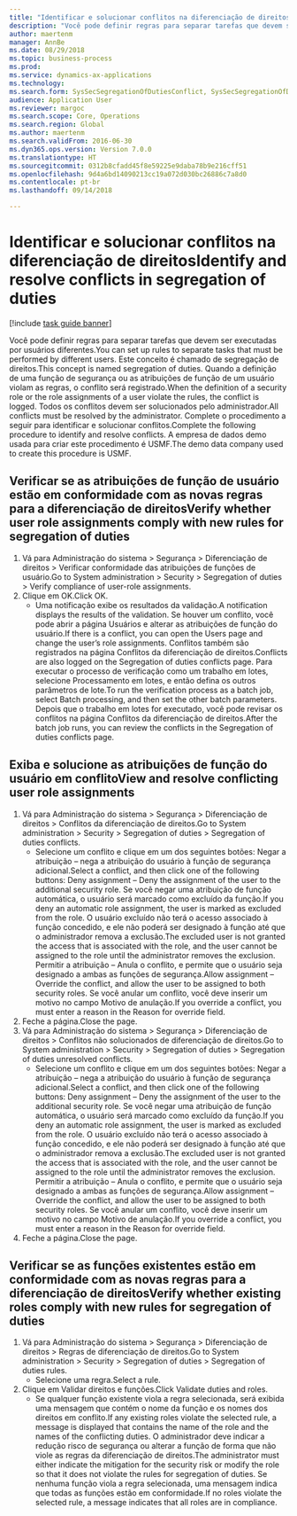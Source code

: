 ```yaml
--- 
title: "Identificar e solucionar conflitos na diferenciação de direitos"
description: "Você pode definir regras para separar tarefas que devem ser executadas por usuários diferentes."
author: maertenm
manager: AnnBe
ms.date: 08/29/2018
ms.topic: business-process
ms.prod: 
ms.service: dynamics-ax-applications
ms.technology: 
ms.search.form: SysSecSegregationOfDutiesConflict, SysSecSegregationOfDutiesRule
audience: Application User
ms.reviewer: margoc
ms.search.scope: Core, Operations
ms.search.region: Global
ms.author: maertenm
ms.search.validFrom: 2016-06-30
ms.dyn365.ops.version: Version 7.0.0
ms.translationtype: HT
ms.sourcegitcommit: 0312b8cfadd45f8e59225e9daba78b9e216cff51
ms.openlocfilehash: 9d4a6bd14090213cc19a072d030bc26886c7a8d0
ms.contentlocale: pt-br
ms.lasthandoff: 09/14/2018

---
```

# <a name="identify-and-resolve-conflicts-in-segregation-of-duties"></a><span data-ttu-id="af3d7-103">Identificar e solucionar conflitos na diferenciação de direitos</span><span class="sxs-lookup"><span data-stu-id="af3d7-103">Identify and resolve conflicts in segregation of duties</span></span>

[!include [task guide banner](../../includes/task-guide-banner.md)]

<span data-ttu-id="af3d7-104">Você pode definir regras para separar tarefas que devem ser executadas por usuários diferentes.</span><span class="sxs-lookup"><span data-stu-id="af3d7-104">You can set up rules to separate tasks that must be performed by different users.</span></span> <span data-ttu-id="af3d7-105">Este conceito é chamado de segregação de direitos.</span><span class="sxs-lookup"><span data-stu-id="af3d7-105">This concept is named segregation of duties.</span></span> <span data-ttu-id="af3d7-106">Quando a definição de uma função de segurança ou as atribuições de função de um usuário violam as regras, o conflito será registrado.</span><span class="sxs-lookup"><span data-stu-id="af3d7-106">When the definition of a security role or the role assignments of a user violate the rules, the conflict is logged.</span></span> <span data-ttu-id="af3d7-107">Todos os conflitos devem ser solucionados pelo administrador.</span><span class="sxs-lookup"><span data-stu-id="af3d7-107">All conflicts must be resolved by the administrator.</span></span> <span data-ttu-id="af3d7-108">Complete o procedimento a seguir para identificar e solucionar conflitos.</span><span class="sxs-lookup"><span data-stu-id="af3d7-108">Complete the following procedure to identify and resolve conflicts.</span></span> <span data-ttu-id="af3d7-109">A empresa de dados demo usada para criar este procedimento é USMF.</span><span class="sxs-lookup"><span data-stu-id="af3d7-109">The demo data company used to create this procedure is USMF.</span></span>


## <a name="verify-whether-user-role-assignments-comply-with-new-rules-for-segregation-of-duties"></a><span data-ttu-id="af3d7-110">Verificar se as atribuições de função de usuário estão em conformidade com as novas regras para a diferenciação de direitos</span><span class="sxs-lookup"><span data-stu-id="af3d7-110">Verify whether user role assignments comply with new rules for segregation of duties</span></span>
1. <span data-ttu-id="af3d7-111">Vá para Administração do sistema > Segurança > Diferenciação de direitos > Verificar conformidade das atribuições de funções de usuário.</span><span class="sxs-lookup"><span data-stu-id="af3d7-111">Go to System administration > Security > Segregation of duties > Verify compliance of user-role assignments.</span></span>
2. <span data-ttu-id="af3d7-112">Clique em OK.</span><span class="sxs-lookup"><span data-stu-id="af3d7-112">Click OK.</span></span>
    * <span data-ttu-id="af3d7-113">Uma notificação exibe os resultados da validação.</span><span class="sxs-lookup"><span data-stu-id="af3d7-113">A notification displays the results of the validation.</span></span>     <span data-ttu-id="af3d7-114">Se houver um conflito, você pode abrir a página Usuários e alterar as atribuições de função do usuário.</span><span class="sxs-lookup"><span data-stu-id="af3d7-114">If there is a conflict, you can open the Users page and change the user’s role assignments.</span></span> <span data-ttu-id="af3d7-115">Conflitos também são registrados na página Conflitos da diferenciação de direitos.</span><span class="sxs-lookup"><span data-stu-id="af3d7-115">Conflicts are also logged on the Segregation of duties conflicts page.</span></span>     <span data-ttu-id="af3d7-116">Para executar o processo de verificação como um trabalho em lotes, selecione Processamento em lotes, e então defina os outros parâmetros de lote.</span><span class="sxs-lookup"><span data-stu-id="af3d7-116">To run the verification process as a batch job, select Batch processing, and then set the other batch parameters.</span></span> <span data-ttu-id="af3d7-117">Depois que o trabalho em lotes for executado, você pode revisar os conflitos na página Conflitos da diferenciação de direitos.</span><span class="sxs-lookup"><span data-stu-id="af3d7-117">After the batch job runs, you can review the conflicts in the Segregation of duties conflicts page.</span></span>  

## <a name="view-and-resolve-conflicting-user-role-assignments"></a><span data-ttu-id="af3d7-118">Exiba e solucione as atribuições de função do usuário em conflito</span><span class="sxs-lookup"><span data-stu-id="af3d7-118">View and resolve conflicting user role assignments</span></span>
1. <span data-ttu-id="af3d7-119">Vá para Administração do sistema > Segurança > Diferenciação de direitos > Conflitos da diferenciação de direitos.</span><span class="sxs-lookup"><span data-stu-id="af3d7-119">Go to System administration > Security > Segregation of duties > Segregation of duties conflicts.</span></span>
    * <span data-ttu-id="af3d7-120">Selecione um conflito e clique em um dos seguintes botões: Negar a atribuição – nega a atribuição do usuário à função de segurança adicional.</span><span class="sxs-lookup"><span data-stu-id="af3d7-120">Select a conflict, and then click one of the following buttons:     Deny assignment – Deny the assignment of the user to the additional security role.</span></span> <span data-ttu-id="af3d7-121">Se você negar uma atribuição de função automática, o usuário será marcado como excluído da função.</span><span class="sxs-lookup"><span data-stu-id="af3d7-121">If you deny an automatic role assignment, the user is marked as excluded from the role.</span></span> <span data-ttu-id="af3d7-122">O usuário excluído não terá o acesso associado à função concedido, e ele não poderá ser designado à função até que o administrador remova a exclusão.</span><span class="sxs-lookup"><span data-stu-id="af3d7-122">The excluded user is not granted the access that is associated with the role, and the user cannot be assigned to the role until the administrator removes the exclusion.</span></span>     <span data-ttu-id="af3d7-123">Permitir a atribuição – Anula o conflito, e permite que o usuário seja designado a ambas as funções de segurança.</span><span class="sxs-lookup"><span data-stu-id="af3d7-123">Allow assignment – Override the conflict, and allow the user to be assigned to both security roles.</span></span> <span data-ttu-id="af3d7-124">Se você anular um conflito, você deve inserir um motivo no campo Motivo de anulação.</span><span class="sxs-lookup"><span data-stu-id="af3d7-124">If you override a conflict, you must enter a reason in the Reason for override field.</span></span>  
2. <span data-ttu-id="af3d7-125">Feche a página.</span><span class="sxs-lookup"><span data-stu-id="af3d7-125">Close the page.</span></span>
3. <span data-ttu-id="af3d7-126">Vá para Administração do sistema > Segurança > Diferenciação de direitos > Conflitos não solucionados de diferenciação de direitos.</span><span class="sxs-lookup"><span data-stu-id="af3d7-126">Go to System administration > Security > Segregation of duties > Segregation of duties unresolved conflicts.</span></span>
    * <span data-ttu-id="af3d7-127">Selecione um conflito e clique em um dos seguintes botões: Negar a atribuição – nega a atribuição do usuário à função de segurança adicional.</span><span class="sxs-lookup"><span data-stu-id="af3d7-127">Select a conflict, and then click one of the following buttons:     Deny assignment – Deny the assignment of the user to the additional security role.</span></span> <span data-ttu-id="af3d7-128">Se você negar uma atribuição de função automática, o usuário será marcado como excluído da função.</span><span class="sxs-lookup"><span data-stu-id="af3d7-128">If you deny an automatic role assignment, the user is marked as excluded from the role.</span></span> <span data-ttu-id="af3d7-129">O usuário excluído não terá o acesso associado à função concedido, e ele não poderá ser designado à função até que o administrador remova a exclusão.</span><span class="sxs-lookup"><span data-stu-id="af3d7-129">The excluded user is not granted the access that is associated with the role, and the user cannot be assigned to the role until the administrator removes the exclusion.</span></span>     <span data-ttu-id="af3d7-130">Permitir a atribuição – Anula o conflito, e permite que o usuário seja designado a ambas as funções de segurança.</span><span class="sxs-lookup"><span data-stu-id="af3d7-130">Allow assignment – Override the conflict, and allow the user to be assigned to both security roles.</span></span> <span data-ttu-id="af3d7-131">Se você anular um conflito, você deve inserir um motivo no campo Motivo de anulação.</span><span class="sxs-lookup"><span data-stu-id="af3d7-131">If you override a conflict, you must enter a reason in the Reason for override field.</span></span>    
4. <span data-ttu-id="af3d7-132">Feche a página.</span><span class="sxs-lookup"><span data-stu-id="af3d7-132">Close the page.</span></span>

## <a name="verify-whether-existing-roles-comply-with-new-rules-for-segregation-of-duties"></a><span data-ttu-id="af3d7-133">Verificar se as funções existentes estão em conformidade com as novas regras para a diferenciação de direitos</span><span class="sxs-lookup"><span data-stu-id="af3d7-133">Verify whether existing roles comply with new rules for segregation of duties</span></span>
1. <span data-ttu-id="af3d7-134">Vá para Administração do sistema > Segurança > Diferenciação de direitos > Regras de diferenciação de direitos.</span><span class="sxs-lookup"><span data-stu-id="af3d7-134">Go to System administration > Security > Segregation of duties > Segregation of duties rules.</span></span>
    * <span data-ttu-id="af3d7-135">Selecione uma regra.</span><span class="sxs-lookup"><span data-stu-id="af3d7-135">Select a rule.</span></span>  
2. <span data-ttu-id="af3d7-136">Clique em Validar direitos e funções.</span><span class="sxs-lookup"><span data-stu-id="af3d7-136">Click Validate duties and roles.</span></span>
    * <span data-ttu-id="af3d7-137">Se qualquer função existente viola a regra selecionada, será exibida uma mensagem que contém o nome da função e os nomes dos direitos em conflito.</span><span class="sxs-lookup"><span data-stu-id="af3d7-137">If any existing roles violate the selected rule, a message is displayed that contains the name of the role and the names of the conflicting duties.</span></span> <span data-ttu-id="af3d7-138">O administrador deve indicar a redução risco de segurança ou alterar a função de forma que não viole as regras da diferenciação de direitos.</span><span class="sxs-lookup"><span data-stu-id="af3d7-138">The administrator must either indicate the mitigation for the security risk or modify the role so that it does not violate the rules for segregation of duties.</span></span>     <span data-ttu-id="af3d7-139">Se nenhuma função viola a regra selecionada, uma mensagem indica que todas as funções estão em conformidade.</span><span class="sxs-lookup"><span data-stu-id="af3d7-139">If no roles violate the selected rule, a message indicates that all roles are in compliance.</span></span>  


